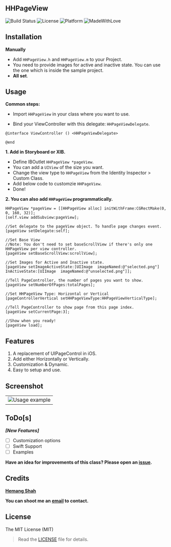 ## HHPageView

![Build Status](https://travis-ci.org/hemangshah/HHPageView.svg?branch=master)
![License](https://img.shields.io/badge/License-MIT-lightgrey.svg)
![Platform](https://img.shields.io/badge/Platforms-iOS-red.svg)
![MadeWithLove](https://img.shields.io/badge/Made%20with%20%E2%9D%A4-India-green.svg)

## Installation

**Manually** 

- Add `HHPageView.h` and  `HHPageView.m` to your Project. 
- You need to provide images for active and inactive state. You can use the one which is inside the sample project.
- **All set**.

## Usage

<b>Common steps:</b>

-  Import `HHPageView` in your class where you want to use.

- Bind your ViewController with this delegate: `HHPageViewDelegate`.

`@interface ViewController () <HHPageViewDelegate>`

`@end`

**1. Add in Storyboard or XIB.** 

- Define IBOutlet `HHPageView *pageView`.
- You can add a `UIView` of the size you want.
- Change the view type to `HHPageView` from the Identity Inspector > Custom Class.
- Add below code to customzie `HHPageView`.
- Done!

**2. You can also add `HHPageView` programmatically.** 

    HHPageView *pageView = [[HHPageView alloc] initWithFrame:CGRectMake(0, 0, 160, 32)];
    [self.view addSubview:pageView];

    //Set delegate to the pageView object. To handle page changes event.
    [pageView setDelegate:self];

    //Set Base View
    //Note: You don't need to set baseScrollView if there's only one HHPageView per view controller.
    [pageView setBaseScrollView:scrollView];

    //Set Images for Active and Inactive state.
    [pageView setImageActiveState:[UIImage  imageNamed:@"selected.png"] InActiveState:[UIImage  imageNamed:@"unselected.png"]];

    //Tell PageController, the number of pages you want to show.
    [pageView setNumberOfPages:totalPages];

    //Set HHPageView Type: Horizontal or Vertical
    [pageControllerVertical setHHPageViewType:HHPageViewVerticalType];

    //Tell PageController to show page from this page index.
    [pageView setCurrentPage:3];

    //Show when you ready!
    [pageView load];

## Features

1. A replacement of UIPageControl in iOS.
2. Add either Horizontally or Vertically.
3. Customization & Dynamic.
4. Easy to setup and use.

## Screenshot
<table>
<tr>
<td><img src = "https://github.com/hemangshah/HHPageView/blob/master/TestExample/Screenshots/1.png" alt = "Usage example"></td>
</tr>
</table>

## ToDo[s]

<b><i>[New Features]</i></b>

- [ ] Customization options
- [ ] Swift Support
- [ ] Examples

<b>Have an idea for improvements of this class?
Please open an [issue](https://github.com/hemangshah/printer/issues/new).</b>

## Credits

<b>[Hemang Shah](www.ikiwitech.com)</b>

**You can shoot me an [email](http://www.google.com/recaptcha/mailhide/d?k=01IzGihUsyfigse2G9z80rBw==&c=vU7vyAaau8BctOAIJFwHVbKfgtIqQ4QLJaL73yhnB3k=) to contact.**

## License

The MIT License (MIT)

> Read the [LICENSE](https://github.com/hemangshah/HHPageView/blob/master/LICENSE) file for details.
